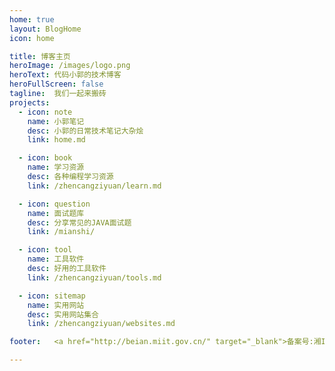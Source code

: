 ```yaml
---
home: true
layout: BlogHome
icon: home

title: 博客主页
heroImage: /images/logo.png
heroText: 代码小郭的技术博客
heroFullScreen: false
tagline:  我们一起来搬砖
projects:
  - icon: note
    name: 小郭笔记
    desc: 小郭的日常技术笔记大杂烩
    link: home.md

  - icon: book
    name: 学习资源
    desc: 各种编程学习资源
    link: /zhencangziyuan/learn.md

  - icon: question
    name: 面试题库
    desc: 分享常见的JAVA面试题
    link: /mianshi/

  - icon: tool
    name: 工具软件
    desc: 好用的工具软件
    link: /zhencangziyuan/tools.md

  - icon: sitemap
    name: 实用网站
    desc: 实用网站集合
    link: /zhencangziyuan/websites.md

footer:   <a href="http://beian.miit.gov.cn/" target="_blank">备案号:湘ICP备17020097号-1</a>

---
```

